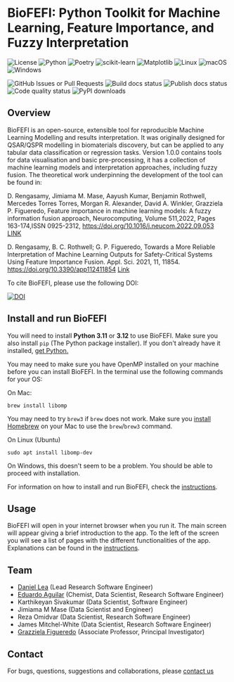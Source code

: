 # BioFEFI: Python Toolkit for Machine Learning, Feature Importance, and Fuzzy Interpretation

![License][license-badge]
![Python][python-badge]
![Poetry][poetry-badge]
![scikit-learn][sklearn-badge]
![Matplotlib][plt-badge]
![Linux][linux-badge]
![macOS][macos-badge]
![Windows][windows-badge]

![GitHub Issues or Pull Requests][issues-badge]
![Build docs status][build-docs-badge]
![Publish docs status][publish-docs-badge]
![Code quality status][code-quality-badge]
![PyPI downloads][downloads-badge]

## Overview

BioFEFI is an open-source, extensible tool for reproducible Machine Learning Modelling and results interpretation. It was originally designed for QSAR/QSPR modelling in biomaterials discovery, but can be applied to any tabular data classification or regression tasks. Version 1.0.0 contains tools for data visualisation and basic pre-processing, it has a collection of machine learning models and interpretation approaches, including fuzzy fusion. The theoretical work underpinning the development of the tool can be found in:

D. Rengasamy, Jimiama M. Mase, Aayush Kumar, Benjamin Rothwell, Mercedes Torres Torres, Morgan R. Alexander, David A. Winkler, Grazziela P. Figueredo,
Feature importance in machine learning models: A fuzzy information fusion approach,
Neurocomputing, Volume 511,2022, Pages 163-174,ISSN 0925-2312, https://doi.org/10.1016/j.neucom.2022.09.053 [LINK](https://www.sciencedirect.com/science/article/pii/S0925231222011584)

D. Rengasamy, B. C. Rothwell; G. P. Figueredo, Towards a More Reliable Interpretation of Machine Learning Outputs for Safety-Critical Systems Using Feature Importance Fusion. Appl. Sci. 2021, 11, 11854. https://doi.org/10.3390/app112411854 [Link](https://www.mdpi.com/2076-3417/11/24/11854)

To cite BioFEFI, please use the following DOI:

[![DOI](https://zenodo.org/badge/DOI/10.5281/zenodo.14721954.svg)](https://doi.org/10.5281/zenodo.14721954)


## Install and run BioFEFI

You will need to install **Python 3.11** or **3.12** to use BioFEFI. Make sure you also install `pip` (The Python package installer). If you don't already have it installed, [get Python.](https://www.python.org/downloads/)

You may need to make sure you have OpenMP installed on your machine before you can install BioFEFI. In the terminal use the following commands for your OS:

On Mac:
```shell
brew install libomp
```

You may need to try `brew3` if `brew` does not work. Make sure you [install Homebrew](https://brew.sh/) on your Mac to use the `brew`/`brew3` command.

On Linux (Ubuntu)
```shell
sudo apt install libomp-dev
```

On Windows, this doesn't seem to be a problem. You should be able to proceed with installation.

For information on how to install and run BioFEFI, check the [instructions](https://biomaterials-for-medical-devices-ai.github.io/BioFEFI/users/installation.html).

## Usage

BioFEFI will open in your internet browser when you run it. The main screen will appear giving a brief introduction to the app. To the left of the screen you will see a list of pages with the different functionalities of the app. Explanations can be found in the [instructions](https://biomaterials-for-medical-devices-ai.github.io/BioFEFI/index.html).


## Team
- [Daniel Lea](https://github.com/dcl10) (Lead Research Software Engineer)
- [Eduardo Aguilar](https://edaguilarb.github.io./) (Chemist, Data Scientist, Research Software Engineer)
- Karthikeyan Sivakumar (Data Scientist, Software Engineer)
- Jimiama M Mase (Data Scientist and Engineer)
- Reza Omidvar (Data Scientist, Research Software Engineer)
- James Mitchel-White (Data Scientist, Research Software Engineer)
- [Grazziela Figueredo](https://scholar.google.com/citations?user=DXNNUcUAAAAJ&hl=en) (Associate Professor, Principal Investigator)

[poetry-badge]: https://img.shields.io/badge/Poetry-%233B82F6.svg?style=for-the-badge&logo=poetry&logoColor=0B3D8D
[sklearn-badge]: https://img.shields.io/badge/scikit--learn-%23F7931E.svg?style=for-the-badge&logo=scikit-learn&logoColor=white
[plt-badge]: https://img.shields.io/badge/Matplotlib-%23ffffff.svg?style=for-the-badge&logo=Matplotlib&logoColor=black
[linux-badge]: https://img.shields.io/badge/Linux-FCC624?style=for-the-badge&logo=linux&logoColor=black
[macos-badge]: https://img.shields.io/badge/mac%20os-000000?style=for-the-badge&logo=macos&logoColor=F0F0F0
[windows-badge]: https://img.shields.io/badge/Windows-0078D6?style=for-the-badge&logo=windows&logoColor=white
[python-badge]: https://img.shields.io/badge/Python-3776AB?style=for-the-badge&logo=python&logoColor=white
[issues-badge]: https://img.shields.io/github/issues/Biomaterials-for-Medical-Devices-AI/BioFEFI?style=for-the-badge
[build-docs-badge]: https://img.shields.io/github/actions/workflow/status/Biomaterials-for-Medical-Devices-AI/BioFEFI/build-dcos.yml?style=for-the-badge&label=Build%20docs
[publish-docs-badge]: https://img.shields.io/github/actions/workflow/status/Biomaterials-for-Medical-Devices-AI/BioFEFI/publish-docs.yml?style=for-the-badge&label=Publish%20docs
[code-quality-badge]: https://img.shields.io/github/actions/workflow/status/Biomaterials-for-Medical-Devices-AI/BioFEFI/format-code.yml?style=for-the-badge&label=Code%20quality
[license-badge]: https://img.shields.io/github/license/Biomaterials-for-Medical-Devices-AI/BioFEFI?style=for-the-badge&label=License
[downloads-badge]: https://img.shields.io/pypi/dm/biofefi?style=for-the-badge

## Contact

For bugs, questions, suggestions and collaborations, please [contact us](mailto:g.figueredo@gmail.com)

